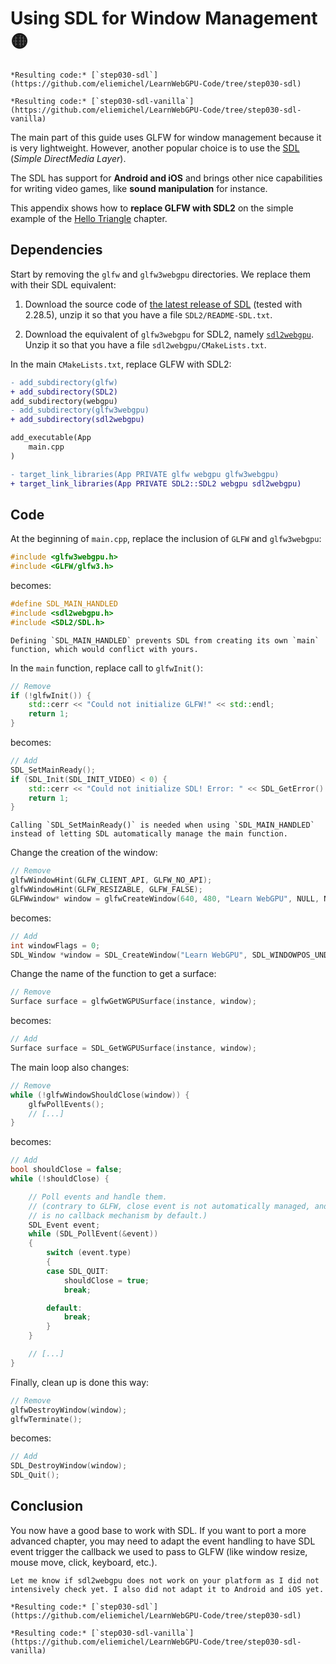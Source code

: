 Using SDL for Window Management <span class="bullet">🟡</span>
===============================

````{tab} With webgpu.hpp
*Resulting code:* [`step030-sdl`](https://github.com/eliemichel/LearnWebGPU-Code/tree/step030-sdl)
````

````{tab} Vanilla webgpu.h
*Resulting code:* [`step030-sdl-vanilla`](https://github.com/eliemichel/LearnWebGPU-Code/tree/step030-sdl-vanilla)
````

The main part of this guide uses GLFW for window management because it is very lightweight. However, another popular choice is to use the [SDL](https://wiki.libsdl.org/SDL2/FrontPage) (*Simple DirectMedia Layer*).

The SDL has support for **Android and iOS** and brings other nice capabilities for writing video games, like **sound manipulation** for instance.

This appendix shows how to **replace GLFW with SDL2** on the simple example of the [Hello Triangle](../basic-3d-rendering/hello-triangle.md) chapter.

Dependencies
------------

Start by removing the `glfw` and `glfw3webgpu` directories. We replace them with their SDL equivalent:

 1. Download the source code of [the latest release of SDL](https://github.com/libsdl-org/SDL/releases/latest) (tested with 2.28.5), unzip it so that you have a file `SDL2/README-SDL.txt`.

 2. Download the equivalent of `glfw3webgpu` for SDL2, namely [`sdl2webgpu`](https://github.com/eliemichel/sdl2webgpu/archive/refs/heads/main.zip). Unzip it so that you have a file `sdl2webgpu/CMakeLists.txt`.

In the main `CMakeLists.txt`, replace GLFW with SDL2:

```diff
- add_subdirectory(glfw)
+ add_subdirectory(SDL2)
add_subdirectory(webgpu)
- add_subdirectory(glfw3webgpu)
+ add_subdirectory(sdl2webgpu)

add_executable(App
	main.cpp
)

- target_link_libraries(App PRIVATE glfw webgpu glfw3webgpu)
+ target_link_libraries(App PRIVATE SDL2::SDL2 webgpu sdl2webgpu)
```

Code
----

At the beginning of `main.cpp`, replace the inclusion of `GLFW` and `glfw3webgpu`:

```C++
#include <glfw3webgpu.h>
#include <GLFW/glfw3.h>
```

becomes:

```C++
#define SDL_MAIN_HANDLED
#include <sdl2webgpu.h>
#include <SDL2/SDL.h>
```

```{note}
Defining `SDL_MAIN_HANDLED` prevents SDL from creating its own `main` function, which would conflict with yours.
```

In the `main` function, replace call to `glfwInit()`:

```C++
// Remove
if (!glfwInit()) {
	std::cerr << "Could not initialize GLFW!" << std::endl;
	return 1;
}
```

becomes:

```C++
// Add
SDL_SetMainReady();
if (SDL_Init(SDL_INIT_VIDEO) < 0) {
	std::cerr << "Could not initialize SDL! Error: " << SDL_GetError() << std::endl;
	return 1;
}
```

```{note}
Calling `SDL_SetMainReady()` is needed when using `SDL_MAIN_HANDLED` instead of letting SDL automatically manage the main function.
```

Change the creation of the window:

```C++
// Remove
glfwWindowHint(GLFW_CLIENT_API, GLFW_NO_API);
glfwWindowHint(GLFW_RESIZABLE, GLFW_FALSE);
GLFWwindow* window = glfwCreateWindow(640, 480, "Learn WebGPU", NULL, NULL);
```

becomes:

```C++
// Add
int windowFlags = 0;
SDL_Window *window = SDL_CreateWindow("Learn WebGPU", SDL_WINDOWPOS_UNDEFINED, SDL_WINDOWPOS_UNDEFINED, 640, 480, windowFlags);
```

Change the name of the function to get a surface:

```C++
// Remove
Surface surface = glfwGetWGPUSurface(instance, window);
```

becomes:

```C++
// Add
Surface surface = SDL_GetWGPUSurface(instance, window);
```

The main loop also changes:

```C++
// Remove
while (!glfwWindowShouldClose(window)) {
	glfwPollEvents();
	// [...]
}
```

becomes:

```C++
// Add
bool shouldClose = false;
while (!shouldClose) {

	// Poll events and handle them.
	// (contrary to GLFW, close event is not automatically managed, and there
	// is no callback mechanism by default.)
	SDL_Event event;
	while (SDL_PollEvent(&event))
	{
		switch (event.type)
		{
		case SDL_QUIT:
			shouldClose = true;
			break;

		default:
			break;
		}
	}

	// [...]
}
```

Finally, clean up is done this way:

```C++
// Remove
glfwDestroyWindow(window);
glfwTerminate();
```

becomes:

```C++
// Add
SDL_DestroyWindow(window);
SDL_Quit();
```

Conclusion
----------

You now have a good base to work with SDL. If you want to port a more advanced chapter, you may need to adapt the event handling to have SDL event trigger the callback we used to pass to GLFW (like window resize, mouse move, click, keyboard, etc.).

```{important}
Let me know if sdl2webgpu does not work on your platform as I did not intensively check yet. I also did not adapt it to Android and iOS yet.
```

````{tab} With webgpu.hpp
*Resulting code:* [`step030-sdl`](https://github.com/eliemichel/LearnWebGPU-Code/tree/step030-sdl)
````

````{tab} Vanilla webgpu.h
*Resulting code:* [`step030-sdl-vanilla`](https://github.com/eliemichel/LearnWebGPU-Code/tree/step030-sdl-vanilla)
````
